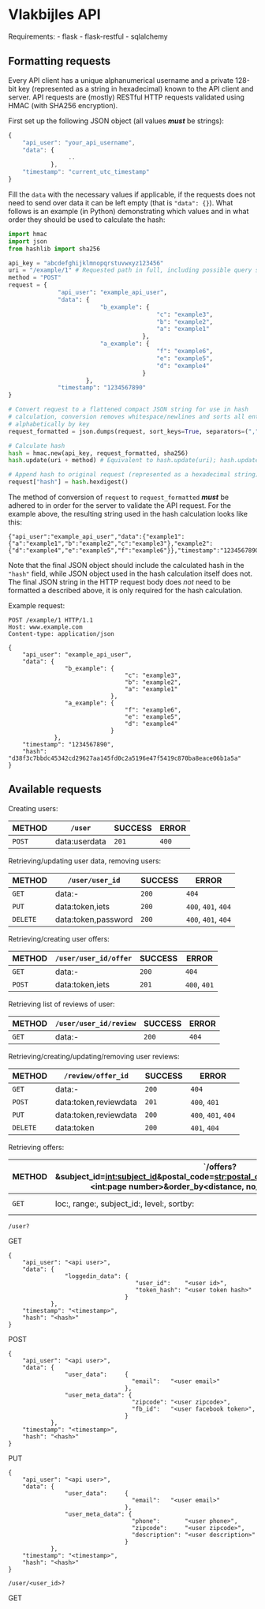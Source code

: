 Vlakbijles API
===================
Requirements:
    - flask
    - flask-restful
    - sqlalchemy

Formatting requests
-------------------
Every API client has a unique alphanumerical username and a private 128-bit key
(represented as a string in hexadecimal) known to the API client and server.
API requests are (mostly) RESTful HTTP requests validated using HMAC (with
SHA256 encryption).

First set up the following JSON object (all values **_must_** be strings):
```javascript
{
    "api_user": "your_api_username",
    "data": {
			     ..
			},
    "timestamp": "current_utc_timestamp"
}
```
Fill the `data`  with the necessary values if applicable, if the requests does
not need to send over data it can be left empty (that is `"data": {}`). What
follows is an example (in Python) demonstrating which values and in what order
they should be used to calculate the hash:

```python
import hmac
import json
from hashlib import sha256

api_key = "abcdefghijklmnopqrstuvwxyz123456"
uri = "/example/1" # Requested path in full, including possible query string
method = "POST"
request = {
              "api_user": "example_api_user",
              "data": {
	                      "b_example": {
		                                  "c": "example3",
                                          "b": "example2",
                                          "a": "example1"
                                      },
                          "a_example": {
                                          "f": "example6",
                                          "e": "example5",
                                          "d": "example4"
                                      }
                      },
              "timestamp": "1234567890"
}

# Convert request to a flattened compact JSON string for use in hash
# calculation, conversion removes whitespace/newlines and sorts all entries
# alphabetically by key
request_formatted = json.dumps(request, sort_keys=True, separators=(",", ":"))

# Calculate hash
hash = hmac.new(api_key, request_formatted, sha256)
hash.update(uri + method) # Equivalent to hash.update(uri); hash.update(method)

# Append hash to original request (represented as a hexadecimal string)
request["hash"] = hash.hexdigest()
```

The method of conversion of `request` to `request_formatted` **_must_** be
adhered to in order for the server to validate the API request. For the example
above, the resulting string used in the hash calculation looks like this:

```
{"api_user":"example_api_user","data":{"example1":{"a":"example1","b":"example2","c":"example3"},"example2":{"d":"example4","e":"example5","f":"example6"}},"timestamp":"1234567890"}
```

Note that the final JSON object should include the calculated hash in the
`"hash"` field, while JSON object used in the hash calculation itself does not.
The final JSON string in the HTTP request body does _not_ need to be formatted
a described above, it is only required for the hash calculation.

Example request:

```
POST /example/1 HTTP/1.1
Host: www.example.com
Content-type: application/json

{
	"api_user": "example_api_user",
    "data": {
		        "b_example": {
                                 "c": "example3",
                                 "b": "example2",
                                 "a": "example1"
                             },
                "a_example": {
                                 "f": "example6",
                                 "e": "example5",
                                 "d": "example4"
                             }
             },
	"timestamp": "1234567890",
	"hash": "d38f3c7bbdc45342cd29627aa145fd0c2a5196e47f5419c870ba8eace06b1a5a"
}
```

Available requests
-------------------
Creating users:

|METHOD   |`/user`|SUCCESS|ERROR|
|---------|-------|-------|-----|
|`POST`   |data:userdata|`201`|`400`|

Retrieving/updating user data, removing users:

|METHOD   |`/user/user_id`|SUCCESS|ERROR|
|---------|---------------|-------|-----|
|`GET`    |data:-|`200`|`404`|
|`PUT`    |data:token,iets|`200`|`400`, `401`, `404`|
|`DELETE` |data:token,password|`200`|`400`, `401`, `404`|

Retrieving/creating user offers:

|METHOD   |`/user/user_id/offer`|SUCCESS|ERROR|
|---------|---------------------|-------|-----|
|`GET`    |data:-|`200`|`404`|
|`POST`   |data:token,iets|`201`|`400`, `401`|

Retrieving list of reviews of user:

|METHOD   |`/user/user_id/review`|SUCCESS|ERROR|
|---------|----------------------|-------|-----|
|`GET`    |data:-|`200`|`404`|

Retrieving/creating/updating/removing user reviews:

|METHOD   |`/review/offer_id`|SUCCESS|ERROR|
|---------|------------------|-------|-----|
|`GET`    |data:-|`200`|`404`|
|`POST`   |data:token,reviewdata|`201`|`400`, `401`|
|`PUT`    |data:token,reviewdata|`200`|`400`, `401`, `404`|
|`DELETE` |data:token|`200`|`401`, `404`|

Retrieving offers:

|METHOD   |`/offers?&subject_id=<int:subject_id>&postal_code=<str:postal_code>&level_id=<int:level_id>&page=<int:page number>&order_by<distance, no_reviews, no_endorsed>|SUCCESS|ERROR|
|---------|-------------------------------------------------------|-------|-----|
|`GET`    |loc:, range:, subject_id:, level:, sortby:|`200`|`204`, `400`|



```
/user?
```

GET
```
{
	"api_user": "<api user>",
    "data": {
                "loggedin_data": {
                                    "user_id":    "<user id>",
                                    "token_hash": "<user token hash>"
                                 }
            },
	"timestamp": "<timestamp>",
	"hash": "<hash>"
}
```

POST
```
{
	"api_user": "<api user>",
    "data": {
		        "user_data":     {
                                   "email":   "<user email>"
                                 },
                "user_meta_data": {
                                   "zipcode": "<user zipcode>",
                                   "fb_id":   "<user facebook token>",
                                 }
            },
	"timestamp": "<timestamp>",
	"hash": "<hash>"
}
```

PUT
```
{
	"api_user": "<api user>",
    "data": {
		        "user_data":     {
                                   "email":   "<user email>"
                                 },
                "user_meta_data": {
                                   "phone":       "<user phone>",
                                   "zipcode":     "<user zipcode>",
                                   "description": "<user description>"
                                 }
            },
	"timestamp": "<timestamp>",
	"hash": "<hash>"
}
```

```
/user/<user_id>?
```
GET

